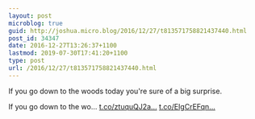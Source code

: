 ```yaml
---
layout: post
microblog: true
guid: http://joshua.micro.blog/2016/12/27/t813571758821437440.html
post_id: 34347
date: 2016-12-27T13:26:37+1100
lastmod: 2019-07-30T17:41:20+1100
type: post
url: /2016/12/27/t813571758821437440.html
---
```

If you go down to the woods today you're sure of a big surprise.

If you go down to the wo… [t.co/ztuquQJ2a...](https://t.co/ztuquQJ2aB) [t.co/EIgCrEFqn...](https://t.co/EIgCrEFqno)
